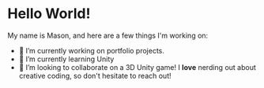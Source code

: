 

# Hello World!

My name is Mason, and here are a few things I'm working on:

- 🔭 I’m currently working on portfolio projects.
- 🌱 I’m currently learning Unity
- 👯 I’m looking to collaborate on a 3D Unity game!
I **love** nerding out about creative coding, so don't hesitate to reach out!
